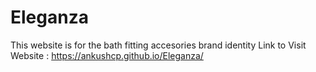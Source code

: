# Eleganza
This website is for the bath fitting accesories brand identity
Link to Visit Website : https://ankushcp.github.io/Eleganza/
